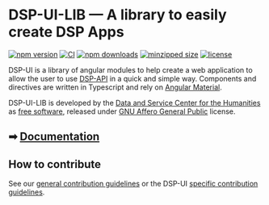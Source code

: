 # DSP-UI-LIB &mdash; A library to easily create DSP Apps

[![npm version](https://badge.fury.io/js/%40dasch-swiss%2Fdsp-ui.svg)](https://www.npmjs.com/package/@dasch-swiss/dsp-ui)
[![CI](https://github.com/dasch-swiss/dsp-ui-lib/workflows/CI/badge.svg)](https://github.com/dasch-swiss/dsp-ui-lib/actions?query=workflow%3ACI)
[![npm downloads](https://img.shields.io/npm/dt/@dasch-swiss/dsp-ui.svg?style=flat)](https://www.npmjs.com/package/@dasch-swiss/dsp-ui)
[![minzipped size](https://img.shields.io/bundlephobia/minzip/@dasch-swiss/dsp-ui.svg?style=flat)](https://www.npmjs.com/package/@dasch-swiss/dsp-ui)
[![license](https://img.shields.io/npm/l/@dasch-swiss/dsp-ui.svg?style=flat)](https://github.com/dasch-swiss/dsp-ui-lib/blob/main/LICENSE)

DSP-UI is a library of angular modules to help create a web application to allow the user to use [DSP-API](https://docs.dasch.swiss/developers/knora/api-reference/) in a quick and simple way. Components and directives are written in Typescript and rely on [Angular Material](https://material.angular.io).

DSP-UI-LIB is developed by the [Data and Service Center for the Humanities](https://dasch.swiss) as [free software](http://www.gnu.org/philosophy/free-sw.en.html),
released under [GNU Affero General Public](http://www.gnu.org/licenses/agpl-3.0.en.html) license.

## ➡ [Documentation](https://dasch-swiss.github.io/dsp-ui-lib/)

## How to contribute

See our [general contribution guidelines](https://docs.dasch.swiss/developers/dsp/contribution/) or the DSP-UI [specific contribution guidelines](https://dasch-swiss.github.io/dsp-ui/how-to-contribute/contribution/).
